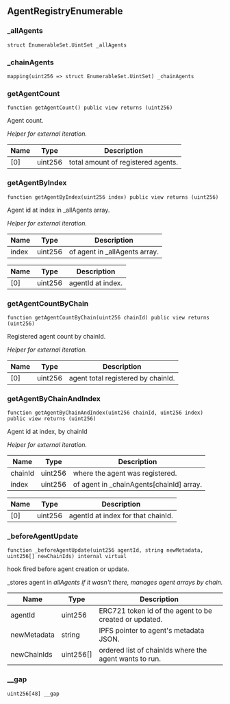 ## AgentRegistryEnumerable

### _allAgents

```solidity
struct EnumerableSet.UintSet _allAgents
```

### _chainAgents

```solidity
mapping(uint256 => struct EnumerableSet.UintSet) _chainAgents
```

### getAgentCount

```solidity
function getAgentCount() public view returns (uint256)
```

Agent count.

_Helper for external iteration._

| Name | Type | Description |
| ---- | ---- | ----------- |
| [0] | uint256 | total amount of registered agents. |

### getAgentByIndex

```solidity
function getAgentByIndex(uint256 index) public view returns (uint256)
```

Agent id at index in _allAgents array.

_Helper for external iteration._

| Name | Type | Description |
| ---- | ---- | ----------- |
| index | uint256 | of agent in _allAgents array. |

| Name | Type | Description |
| ---- | ---- | ----------- |
| [0] | uint256 | agentId at index. |

### getAgentCountByChain

```solidity
function getAgentCountByChain(uint256 chainId) public view returns (uint256)
```

Registered agent count by chainId.

_Helper for external iteration._

| Name | Type | Description |
| ---- | ---- | ----------- |
| [0] | uint256 | agent total registered by chainId. |

### getAgentByChainAndIndex

```solidity
function getAgentByChainAndIndex(uint256 chainId, uint256 index) public view returns (uint256)
```

Agent id at index, by chainId

_Helper for external iteration._

| Name | Type | Description |
| ---- | ---- | ----------- |
| chainId | uint256 | where the agent was registered. |
| index | uint256 | of agent in _chainAgents[chainId] array. |

| Name | Type | Description |
| ---- | ---- | ----------- |
| [0] | uint256 | agentId at index for that chainId. |

### _beforeAgentUpdate

```solidity
function _beforeAgentUpdate(uint256 agentId, string newMetadata, uint256[] newChainIds) internal virtual
```

hook fired before agent creation or update.

_stores agent in _allAgents if it wasn't there, manages agent arrays by chain._

| Name | Type | Description |
| ---- | ---- | ----------- |
| agentId | uint256 | ERC721 token id of the agent to be created or updated. |
| newMetadata | string | IPFS pointer to agent's metadata JSON. |
| newChainIds | uint256[] | ordered list of chainIds where the agent wants to run. |

### __gap

```solidity
uint256[48] __gap
```

